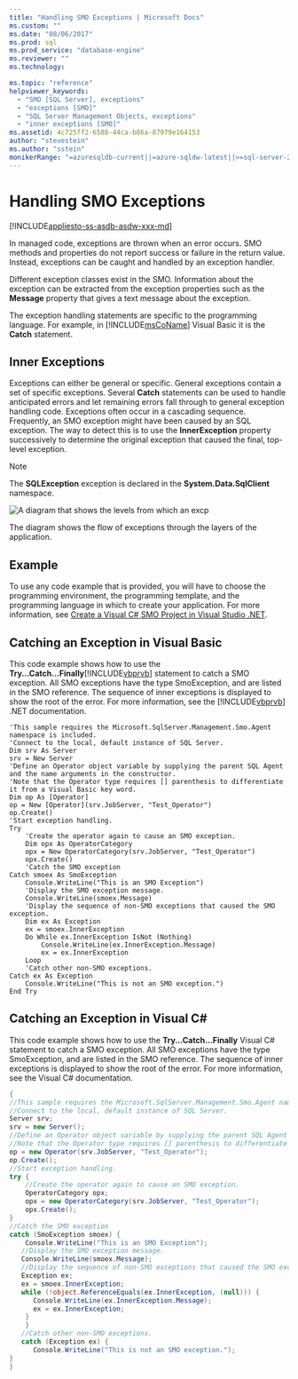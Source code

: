 ```yaml
---
title: "Handling SMO Exceptions | Microsoft Docs"
ms.custom: ""
ms.date: "08/06/2017"
ms.prod: sql
ms.prod_service: "database-engine"
ms.reviewer: ""
ms.technology: 

ms.topic: "reference"
helpviewer_keywords: 
  - "SMO [SQL Server], exceptions"
  - "exceptions [SMO]"
  - "SQL Server Management Objects, exceptions"
  - "inner exceptions [SMO]"
ms.assetid: 4c725ff2-6588-44ca-b86a-87979e164153
author: "stevestein"
ms.author: "sstein"
monikerRange: "=azuresqldb-current||=azure-sqldw-latest||>=sql-server-2016||=sqlallproducts-allversions||>=sql-server-linux-2017||=azuresqldb-mi-current"
---
```

# Handling SMO Exceptions
[!INCLUDE[appliesto-ss-asdb-asdw-xxx-md](../../../includes/appliesto-ss-asdb-asdw-xxx-md.md)]

  In managed code, exceptions are thrown when an error occurs. SMO methods and properties do not report success or failure in the return value. Instead, exceptions can be caught and handled by an exception handler.  
  
 Different exception classes exist in the SMO. Information about the exception can be extracted from the exception properties such as the **Message** property that gives a text message about the exception.  
  
 The exception handling statements are specific to the programming language. For example, in [!INCLUDE[msCoName](../../../includes/msconame-md.md)] Visual Basic it is the **Catch** statement.  
  
## Inner Exceptions  
 Exceptions can either be general or specific. General exceptions contain a set of specific exceptions. Several **Catch** statements can be used to handle anticipated errors and let remaining errors fall through to general exception handling code. Exceptions often occur in a cascading sequence. Frequently, an SMO exception might have been caused by an SQL exception. The way to detect this is to use the **InnerException** property successively to determine the original exception that caused the final, top-level exception.  
  
> [!NOTE]  
>  The **SQLException** exception is declared in the **System.Data.SqlClient** namespace.  
  
 ![A diagram that shows the levels from which an excp](../../../relational-databases/server-management-objects-smo/create-program/media/exception-flow.gif "A diagram that shows the levels from which an excp")  
  
 The diagram shows the flow of exceptions through the layers of the application.  
  
## Example  
 To use any code example that is provided, you will have to choose the programming environment, the programming template, and the programming language in which to create your application. For more information, see [Create a Visual C&#35; SMO Project in Visual Studio .NET](../../../relational-databases/server-management-objects-smo/how-to-create-a-visual-csharp-smo-project-in-visual-studio-net.md).
  
## Catching an Exception in Visual Basic  
 This code example shows how to use the **Try...Catch...Finally**[!INCLUDE[vbprvb](../../../includes/vbprvb-md.md)] statement to catch a SMO exception. All SMO exceptions have the type SmoException, and are listed in the SMO reference. The sequence of inner exceptions is displayed to show the root of the error. For more information, see the [!INCLUDE[vbprvb](../../../includes/vbprvb-md.md)] .NET documentation.  
  
```VBNET
'This sample requires the Microsoft.SqlServer.Management.Smo.Agent namespace is included.
'Connect to the local, default instance of SQL Server.
Dim srv As Server
srv = New Server
'Define an Operator object variable by supplying the parent SQL Agent and the name arguments in the constructor.
'Note that the Operator type requires [] parenthesis to differentiate it from a Visual Basic key word.
Dim op As [Operator]
op = New [Operator](srv.JobServer, "Test_Operator")
op.Create()
'Start exception handling.
Try
    'Create the operator again to cause an SMO exception.
    Dim opx As OperatorCategory
    opx = New OperatorCategory(srv.JobServer, "Test_Operator")
    opx.Create()
    'Catch the SMO exception
Catch smoex As SmoException
    Console.WriteLine("This is an SMO Exception")
    'Display the SMO exception message.
    Console.WriteLine(smoex.Message)
    'Display the sequence of non-SMO exceptions that caused the SMO exception.
    Dim ex As Exception
    ex = smoex.InnerException
    Do While ex.InnerException IsNot (Nothing)
        Console.WriteLine(ex.InnerException.Message)
        ex = ex.InnerException
    Loop
    'Catch other non-SMO exceptions.
Catch ex As Exception
    Console.WriteLine("This is not an SMO exception.")
End Try
``` 
  
## Catching an Exception in Visual C#  
 This code example shows how to use the **Try...Catch...Finally** Visual C# statement to catch a SMO exception. All SMO exceptions have the type SmoException, and are listed in the SMO reference. The sequence of inner exceptions is displayed to show the root of the error. For more information, see the Visual C# documentation.  
  
```csharp  
{   
//This sample requires the Microsoft.SqlServer.Management.Smo.Agent namespace to be included.   
//Connect to the local, default instance of SQL Server.   
Server srv;   
srv = new Server();   
//Define an Operator object variable by supplying the parent SQL Agent and the name arguments in the constructor.   
//Note that the Operator type requires [] parenthesis to differentiate it from a Visual Basic key word.   
op = new Operator(srv.JobServer, "Test_Operator");   
op.Create();   
//Start exception handling.   
try {   
    //Create the operator again to cause an SMO exception.   
    OperatorCategory opx;   
    opx = new OperatorCategory(srv.JobServer, "Test_Operator");   
    opx.Create();   
}   
//Catch the SMO exception   
catch (SmoException smoex) {   
    Console.WriteLine("This is an SMO Exception");   
   //Display the SMO exception message.   
   Console.WriteLine(smoex.Message);   
   //Display the sequence of non-SMO exceptions that caused the SMO exception.   
   Exception ex;   
   ex = smoex.InnerException;   
   while (!object.ReferenceEquals(ex.InnerException, (null))) {   
      Console.WriteLine(ex.InnerException.Message);   
      ex = ex.InnerException;   
    }   
    }   
   //Catch other non-SMO exceptions.   
   catch (Exception ex) {   
      Console.WriteLine("This is not an SMO exception.");   
}   
}  
```  
  
  
